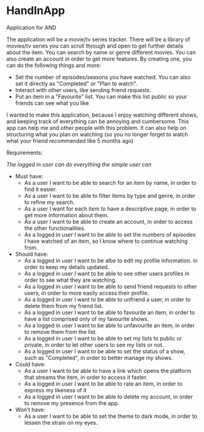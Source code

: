 # HandInApp
Application for AND

The application will be a movie/tv series tracker. There will be a library of movies/tv series you can scroll through and open to get further details about the item.
You can search by name or genre different movies. You can also create an account in order to get more features.
By creating one, you can do the following things and more:
 - Set the number of episodes/seasons you have watched. You can also set it directly as "Completed" or "Plan to watch".
 - Interact with other users, like sending friend requests.
 - Put an item in a "Favourite" list. You can make this list public so your friends can see what you like
 
 I wanted to make this application, because I enjoy watching different shows, and keeping track of everything can be annoying and cumbersome.
 This app can help me and other people with this problem. It can also help on structuring what you plan on watching (so you no longer forget to watch what your friend recommended
 like 5 months ago)
 
 Requirements: 
 
 *The logged in user can do everything the simple user can*
 
  - Must have:
    - As a user I want to be able to search for an item by name, in order to find it easier.
    - As a user I want to be able to filter items by type and genre, in order to refine my search.
    - As a user I want for each item to have a descriptive page, in order to get more information about them.
    - As a user I want to be able to create an account, in order to access the other functionalities.
    - As a logged in user I want to be able to set the numbers of episodes I have watched of an item, so I know where to continue watching from.
  - Should have:
    - As a logged in user I want to be albe to edit my profile information. in order to keep my details updated.
    - As a logged in user I want to be able to see other users profiles in order to see what they are watching.
    - As a logged in user I want to be able to send friend requests to other users, in order to more easily access their profile.
    - As a logged in user I want to be able to unfriend a user, in order to delete them from my friend list.
    - As a logged in user I want to be able to favourite an item, in order to have a list comprised only of my favourite shows.
    - As a logged in user I want to be able to unfavourite an item, in order to remove them from the list.
    - As a logged in user I want to be able to set my lists to public or private, in order to let other users to see my lists or not.
    - As a logged in user I want to be able to set the status of a show, such as "Completed", in order to better manage my shows.
  - Could have:
    - As a user I want to be able to have a link which opens the platform that streams the item, in order to access it faster.
    - As a logged in user I want to be able to rate an item, in order to express my likeness of it
    - As a logged in user I want to be able to delete my account, in order to remove my presence from the app.
  - Won't have:
    - As a user I want to be able to set the theme to dark mode, in order to lessen the strain on my eyes.
